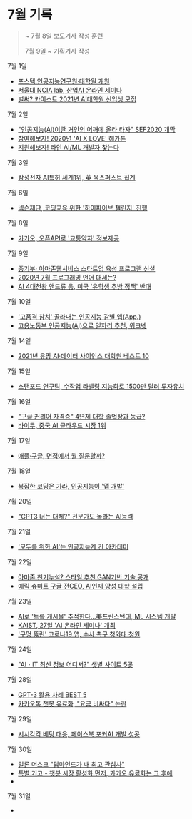 # 7월 기록

> ~ 7월 8일 보도기사 작성 훈련
>
> 7월 9일 ~ 기획기사 작성 

7월 1일
- [포스텍 인공지능연구원·대학원 개원](http://www.aitimes.com/news/articleView.html?idxno=130028)
- [서울대 NCIA lab, 산업AI 온라인 세미나](http://www.aitimes.com/news/articleView.html?idxno=130036)
- [벌써? 카이스트 2021년 AI대학원 신입생 모집](http://www.aitimes.com/news/articleView.html?idxno=130053)

7월 2일
- ["인공지능(AI)이란 거인의 어깨에 올라 타자" SEF2020 개막](http://www.aitimes.com/news/articleView.html?idxno=130087)
- [참여해보자! 2020년 'AI X LOVE' 해카톤](http://www.aitimes.com/news/articleView.html?idxno=130078)
- [지원해보자! 라인 AI/ML 개발자 찾는다](http://www.aitimes.com/news/articleView.html?idxno=130089)

7월 3일
- [삼성전자 AI특허 세계1위, 英 옥스퍼스트 집계](http://www.aitimes.com/news/articleView.html?idxno=130139)

7월 6일
- [넥슨재단, 코딩교육 위한 '하이파이브 챌린지' 진행](http://www.aitimes.com/news/articleView.html?idxno=130210)

7월 8일
- [카카오, 오픈API로 '교통약자' 정보제공](http://www.aitimes.com/news/articleView.html?idxno=130302)

7월 9일
- [중기부· 아마존웹서비스 스타트업 육성 프로그램 신설](http://www.aitimes.com/news/articleView.html?idxno=130338)
- [2020년 7월 프로그래밍 언어 대세는?](http://www.aitimes.com/news/articleView.html?idxno=130348)
- [AI 4대천왕 앤드류 응, 미국 '유학생 추방 정책' 반대](http://www.aitimes.com/news/articleView.html?idxno=130391)

7월 10일
- ['고품격 참치' 골라내는 인공지능 감별 앱(App.)](http://www.aitimes.com/news/articleView.html?idxno=130402)
- [고용노동부 인공지능(AI)으로 일자리 추천, 워크넷](http://www.aitimes.com/news/articleView.html?idxno=130406)

7월 14일
- [2021년 유망 AI·데이터 사이언스 대학원 베스트 10](http://www.aitimes.com/news/articleView.html?idxno=130541)

7월 15일
- [스탠포드 연구팀, 수작업 라벨링 지능화로 1500만 달러 투자유치](http://www.aitimes.com/news/articleView.html?idxno=130605)

7월 16일
- ["구글 커리어 자격증" 4년제 대학 졸업장과 동급?](http://www.aitimes.com/news/articleView.html?idxno=130662)
- [바이두, 중국 AI 클라우드 시장 1위](http://www.aitimes.com/news/articleView.html?idxno=130655)

7월 17일
- [애플·구글, 면접에서 뭘 질문할까?](http://www.aitimes.com/news/articleView.html?idxno=130717)

7월 18일
- [복잡한 코딩은 가라, 인공지능이 '앱 개발'](http://www.aitimes.com/news/articleView.html?idxno=130747)

7월 20일
- ["GPT3 너는 대체?" 전문가도 놀라는 AI능력](http://www.aitimes.com/news/articleView.html?idxno=130789)

7월 21일
- ['모두를 위한 AI'는 인공지능계 칸 아카데미](http://www.aitimes.com/news/articleView.html?idxno=130828)

7월 22일
- [아마존 천기누설? 스타일 추천 GAN기반 기술 공개](http://www.aitimes.com/news/articleView.html?idxno=130874)
- [에릭 슈미트 구글 전CEO, AI인재 양성 대학 설립](http://www.aitimes.com/news/articleView.html?idxno=130886)

7월 23일
- [AI로 '트롤 게시물' 추적한다...美프린스턴대, ML 시스템 개발](http://www.aitimes.com/news/articleView.html?idxno=130920)
- [KAIST, 27일 'AI 온라인 세미나' 개최](http://www.aitimes.com/news/articleView.html?idxno=130935)
- ['구멍 뚫린' 코로나19 앱, 수사 촉구 청와대 청원](http://www.aitimes.com/news/articleView.html?idxno=130948)

7월 24일
- ["AIㆍIT 최신 정보 어디서?" 샛별 사이트 5곳](http://www.aitimes.com/news/articleView.html?idxno=130925)

7월 28일
- [GPT-3 활용 사례 BEST 5](http://www.aitimes.com/news/articleView.html?idxno=131070)
- [카카오톡 챗봇 유료화, "요금 비싸다" 논란](http://www.aitimes.com/news/articleView.html?idxno=131084)

7월 29일
- [시시각각 베팅 대응, 페이스북 포커AI 개발 성공]((http://www.aitimes.com/news/articleView.html?idxno=131101))

7월 30일
- [일론 머스크 "딥마인드가 내 최고 관심사"](http://www.aitimes.com/news/articleView.html?idxno=131132)
- [특별 기고 - 챗봇 시장 활성화 먼저, 카카오 유료화는 그 후에](http://www.aitimes.com/news/articleView.html?idxno=131139)
- []()

7월 31일
- []()


